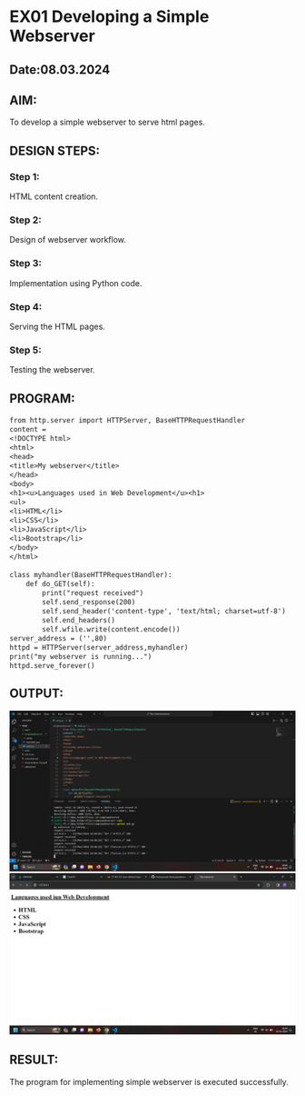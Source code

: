 # EX01 Developing a Simple Webserver
## Date:08.03.2024

## AIM:
To develop a simple webserver to serve html pages.

## DESIGN STEPS:
### Step 1: 
HTML content creation.

### Step 2:
Design of webserver workflow.

### Step 3:
Implementation using Python code.

### Step 4:
Serving the HTML pages.

### Step 5:
Testing the webserver.

## PROGRAM:
```
from http.server import HTTPServer, BaseHTTPRequestHandler
content = 
<!DOCTYPE html>
<html>
<head>
<title>My webserver</title>
</head>
<body>
<h1><u>Languages used in Web Development</u><h1>
<ul>
<li>HTML</li>
<li>CSS</li>
<li>JavaScript</li>
<li>Bootstrap</li>
</body>
</html>

class myhandler(BaseHTTPRequestHandler):
    def do_GET(self):
        print("request received")
        self.send_response(200)
        self.send_header('content-type', 'text/html; charset=utf-8')
        self.end_headers()
        self.wfile.write(content.encode())
server_address = ('',80)
httpd = HTTPServer(server_address,myhandler)
print("my webserver is running...")
httpd.serve_forever()
```



## OUTPUT:
![alt text](<Screenshot (16).png>)
![alt text](<Screenshot (17).png>)

## RESULT:
The program for implementing simple webserver is executed successfully.

